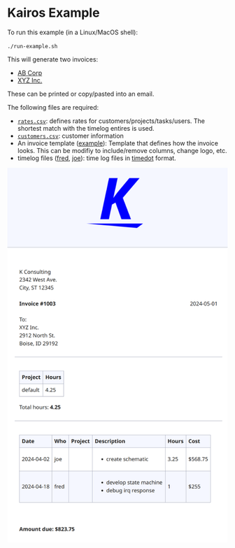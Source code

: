 # Kairos Example

To run this example (in a Linux/MacOS shell):

`./run-example.sh`

This will generate two invoices:

- [AB Corp](https://kairosdotapp.github.io/kairos/example/2024-04_time-cust-abcorp.html)
- [XYZ Inc.](https://kairosdotapp.github.io/kairos/example/2024-04_time-cust-xyzinc.html)

These can be printed or copy/pasted into an email.

The following files are required:

- [`rates.csv`](rates.csv): defines rates for customers/projects/tasks/users.
  The shortest match with the timelog entires is used.
- [`customers.csv`](customers.csv): customer information
- An invoice template ([example](../invoice.tpl)): Template that defines how the
  invoice looks. This can be modifiy to include/remove columns, change logo,
  etc.
- timelog files ([fred](fred.timedot), [joe](joe.timedot)): time log files in
  [timedot](https://hledger.org/dev/hledger.html#timedot) format.

![example invoice](example/kairos-example-invoice.png)

